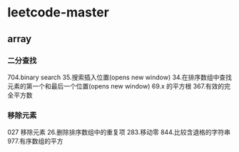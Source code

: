 # leetcode-master

## array
### 二分查找
704.binary search
35.搜索插入位置(opens new window)
34.在排序数组中查找元素的第一个和最后一个位置(opens new window)
69.x 的平方根
367.有效的完全平方数

### 移除元素
027 移除元素
26.删除排序数组中的重复项
283.移动零
844.比较含退格的字符串
977.有序数组的平方

